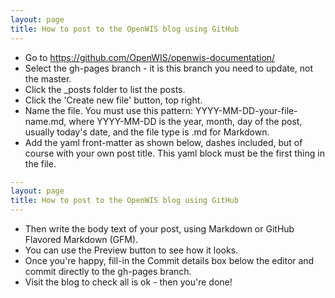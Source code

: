```yaml
---
layout: page
title: How to post to the OpenWIS blog using GitHub
---
```


- Go to https://github.com/OpenWIS/openwis-documentation/
- Select the gh-pages branch - it is this branch you need to update, not the master.
- Click the _posts folder to list the posts.
- Click the 'Create new file' button, top right.
- Name the file. You must use this pattern: YYYY-MM-DD-your-file-name.md, where YYYY-MM-DD is the year, month, day of the post, usually today's date, and the file type is .md for Markdown.
- Add the yaml front-matter as shown below, dashes included, but of course with your own post title. This yaml block must be the first thing in the file.
```yaml
---
layout: page
title: How to post to the OpenWIS blog using GitHub
---
```
- Then write the body text of your post, using Markdown or GitHub Flavored Markdown (GFM).
- You can use the Preview button to see how it looks.
- Once you're happy, fill-in the Commit details box below the editor and commit directly to the gh-pages branch.
- Visit the blog to check all is ok - then you're done!
